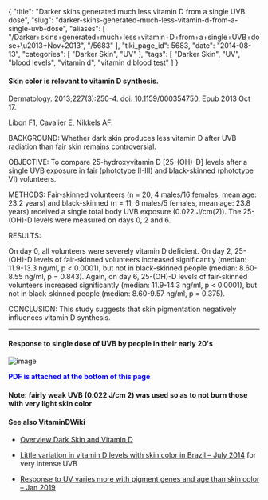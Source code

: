 {
    "title": "Darker skins generated much less vitamin D from a single UVB dose",
    "slug": "darker-skins-generated-much-less-vitamin-d-from-a-single-uvb-dose",
    "aliases": [
        "/Darker+skins+generated+much+less+vitamin+D+from+a+single+UVB+dose+\u2013+Nov+2013",
        "/5683"
    ],
    "tiki_page_id": 5683,
    "date": "2014-08-13",
    "categories": [
        "Darker Skin",
        "UV"
    ],
    "tags": [
        "Darker Skin",
        "UV",
        "blood levels",
        "vitamin d",
        "vitamin d blood test"
    ]
}


#### Skin color is relevant to vitamin D synthesis.

Dermatology. 2013;227(3):250-4. [doi: 10.1159/000354750.](https://doi.org/10.1159/000354750.) Epub 2013 Oct 17.

Libon F1, Cavalier E, Nikkels AF.

BACKGROUND: Whether dark skin produces less vitamin D after UVB radiation than fair skin remains controversial.

OBJECTIVE: To compare 25-hydroxyvitamin D <span>[25-(OH)-D]</span> levels after a single UVB exposure in fair (phototype II-III) and black-skinned (phototype VI) volunteers.

METHODS: Fair-skinned volunteers (n = 20, 4 males/16 females, mean age: 23.2 years) and black-skinned (n = 11, 6 males/5 females, mean age: 23.8 years) received a single total body UVB exposure (0.022 J/cm(2)). The 25-(OH)-D levels were measured on days 0, 2 and 6.

RESULTS:

On day 0, all volunteers were severely vitamin D deficient. On day 2, 25-(OH)-D levels of fair-skinned volunteers increased significantly (median: 11.9-13.3 ng/ml, p < 0.0001), but not in black-skinned people (median: 8.60-8.55 ng/ml, p = 0.843). Again, on day 6, 25-(OH)-D levels of fair-skinned volunteers increased significantly (median: 11.9-14.3 ng/ml, p < 0.0001), but not in black-skinned people (median: 8.60-9.57 ng/ml, p = 0.375).

CONCLUSION: This study suggests that skin pigmentation negatively influences vitamin D synthesis.

---

#### Response to single dose of UVB by people in their early 20's

<img src="https://d378j1rmrlek7x.cloudfront.net/attachments/jpeg/darker-skin-uvb-edited.jpg" alt="image">

 **<span style="color:#00F;">PDF is attached at the bottom of this page</span>** 

#### Note: fairly weak UVB (0.022 J/cm 2) was used so as to not burn those with very light skin color

#### See also VitaminDWiki

* [Overview Dark Skin and Vitamin D](/posts/overview-dark-skin-and-vitamin-d)

* [Little variation in vitamin D levels with skin color in Brazil – July 2014](/posts/little-variation-in-vitamin-d-levels-with-skin-color-in-brazil)  for very intense UVB

* [Response to UV varies more with pigment genes and age than skin color – Jan 2019](/posts/response-to-uv-varies-more-with-pigment-genes-and-age-than-skin-color)